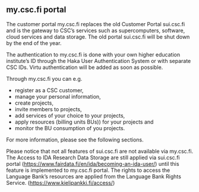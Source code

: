 ## my.csc.fi portal
The customer portal my.csc.fi replaces the old Customer Portal sui.csc.fi and is the gateway to CSC’s services such as supercomputers, software, cloud services and data storage. The old portal sui.csc.fi will be shut down by the end of the year.

The authentication to my.csc.fi is done with your own higher education institute’s ID through the Haka User Authentication System or with separate CSC IDs. Virtu authentication will be added as soon as possible. 

Through my.csc.fi you can e.g.
* register as a CSC customer, 
* manage your personal information,
* create projects, 
* invite members to projects,
* add services of your choice to your projects,
* apply resources (billing units BUs)) for your projects and
* monitor the BU consumption of you projects.

For more information, please see the following sections.

Please notice that not all features of sui.csc.fi are not available via my.csc.fi. The Access to IDA Research Data Storage are still applied via sui.csc.fi portal (https://www.fairdata.fi/en/ida/becoming-an-ida-user/) until this feature is implemented to my.csc.fi portal. The rights to access the Language Bank’s resources are applied from the Language Bank Rights Service. (https://www.kielipankki.fi/access/)
